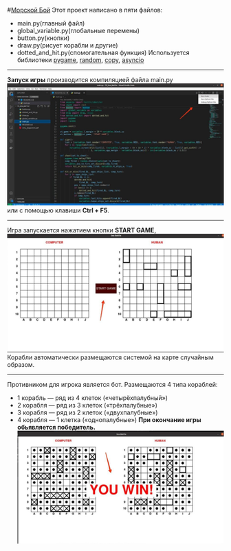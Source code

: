 #[Mорской Бой](https://ru.wikipedia.org/wiki/%D0%9C%D0%BE%D1%80%D1%81%D0%BA%D0%BE%D0%B9_%D0%B1%D0%BE%D0%B9_(%D0%B8%D0%B3%D1%80%D0%B0))
Этот проект написано в пяти файлов:
- main.py(главный файл)
- global_variable.py(глобальные перемены)
- button.py(кнопки)
- draw.py(рисует корабли и другие)
- dotted_and_hit.py(спомогательная функция)
Используется библиотеки [pygame](https://www.pygame.org/docs/), [random](https://docs.python.org/3/library/random.html), [copy](https://docs.python.org/3/library/copy.html), [asyncio](https://docs.python.org/3/library/asyncio.html)
___
__Запуск игры__ производится компиляцией файла main.py
![Запуск игры](Picturec/запуск.jpg)
или с помощью клавиши __Ctrl + F5__.
___
Игра запускается нажатием кнопки __START GAME__,
![Кнопка start](Picturec/start.jpg)
Корабли автоматически размещаются системой на карте случайным образом.
___
Противником для игрока является бот. 
Размещаются 4 типа кораблей:
- 1 корабль — ряд из 4 клеток («четырёхпалубный»)
- 2 корабля — ряд из 3 клеток («трёхпалубные»)
- 3 корабля — ряд из 2 клеток («двухпалубные»)
- 4 корабля — 1 клетка («однопалубные»)
__При окончание игры обьявляется победитель.__
![end](Picturec/end.jpg)
